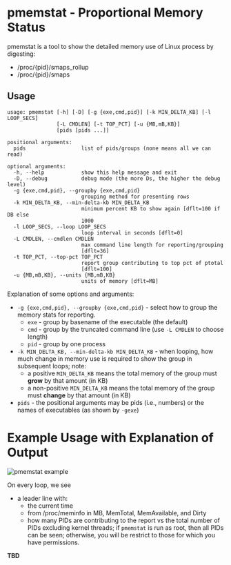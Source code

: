 # pmemstat - Proportional Memory Status

pmemstat is a tool to show the detailed memory use of Linux process by digesting:
* /proc/{pid}/smaps_rollup
* /proc/{pid}/smaps

## Usage
```
usage: pmemstat [-h] [-D] [-g {exe,cmd,pid}] [-k MIN_DELTA_KB] [-l LOOP_SECS]
                [-L CMDLEN] [-t TOP_PCT] [-u {MB,mB,KB}]
                [pids [pids ...]]

positional arguments:
  pids                  list of pids/groups (none means all we can read)

optional arguments:
  -h, --help            show this help message and exit
  -D, --debug           debug mode (the more Ds, the higher the debug level)
  -g {exe,cmd,pid}, --groupby {exe,cmd,pid}
                        grouping method for presenting rows
  -k MIN_DELTA_KB, --min-delta-kb MIN_DELTA_KB
                        minimum percent KB to show again [dflt=100 if DB else
                        1000
  -l LOOP_SECS, --loop LOOP_SECS
                        loop interval in seconds [dflt=0]
  -L CMDLEN, --cmdlen CMDLEN
                        max command line length for reporting/grouping
                        [dflt=36]
  -t TOP_PCT, --top-pct TOP_PCT
                        report group contributing to top pct of ptotal
                        [dflt=100]
  -u {MB,mB,KB}, --units {MB,mB,KB}
                        units of memory [dflt=MB]
```
Explanation of some options and arguments:
* `-g {exe,cmd,pid}, --groupby {exe,cmd,pid}` -  select how to group the memory stats for reporting.
    * `exe` - group by basename of the executable (the default)
    * `cmd` - group by the truncated command line (use `-L CMDLEN` to choose length)
    * `pid` - group by one process
* `-k MIN_DELTA_KB, --min-delta-kb MIN_DELTA_KB` - when looping, how much change in memory use is required to show the group in subsequent loops; note:
    * a positive `MIN_DELTA_KB` means the total memory of the group must **grow** by that amount (in KB)
    * a non-positive `MIN_DELTA_KB` means the total memory of the group must **change** by that amount (in KB)
* `pids` - the positional arguments may be pids (i.e., numbers) or the names of executables (as shown by `-gexe`) 


# Example Usage with Explanation of Output
![pmemstat example](images/Screenshot-KDEApps-2021-12-07.png)

On every loop, we see
* a leader line with:
    * the current time
    * from /proc/meminfo in MB, MemTotal, MemAvailable, and Dirty
    * how many PIDs are contributing to the report vs the total number of PIDs excluding kernel threads; if `pmemstat` is run as root, then all  PIDs can be seen; otherwise, you will be restrict to those for which you have permissions.

**TBD**

